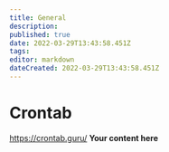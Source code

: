 ```yaml
---
title: General
description: 
published: true
date: 2022-03-29T13:43:58.451Z
tags: 
editor: markdown
dateCreated: 2022-03-29T13:43:58.451Z
---
```


# Crontab  

https://crontab.guru/
**Your content here** 
